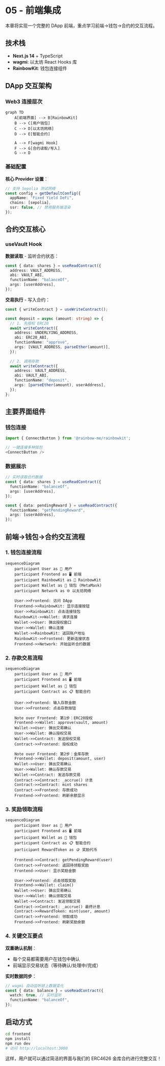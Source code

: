 # 05 - 前端集成

本章将实现一个完整的 DApp 前端，重点学习前端→钱包→合约的交互流程。

## 技术栈
- **Next.js 14** + TypeScript
- **wagmi**: 以太坊 React Hooks 库  
- **RainbowKit**: 钱包连接组件

## DApp 交互架构

### Web3 连接层次

```mermaid
graph TD
    A[前端界面] --> B[RainbowKit]
    B --> C[用户钱包]
    C --> D[以太坊网络]
    D --> E[智能合约]
    
    A --> F[wagmi Hook]
    F --> G[合约读取/写入]
    G --> D
```

### 基础配置

**核心 Provider 设置**：
```typescript
// 支持 Sepolia 测试网络
const config = getDefaultConfig({
  appName: "Fixed Yield DeFi",
  chains: [sepolia],
  ssr: false, // 禁用服务端渲染
});
```

## 合约交互核心

### useVault Hook

**数据读取** - 监听合约状态：
```typescript
const { data: shares } = useReadContract({
  address: VAULT_ADDRESS,
  abi: VAULT_ABI,
  functionName: "balanceOf", 
  args: [userAddress],
});
```

**交易执行** - 写入合约：
```typescript
const { writeContract } = useWriteContract();

const deposit = async (amount: string) => {
  // 1. 先授权 ERC20
  await writeContract({
    address: UNDERLYING_ADDRESS,
    abi: ERC20_ABI,
    functionName: "approve",
    args: [VAULT_ADDRESS, parseEther(amount)],
  });
  
  // 2. 调用存款
  await writeContract({
    address: VAULT_ADDRESS,
    abi: VAULT_ABI,
    functionName: "deposit",
    args: [parseEther(amount), userAddress],
  });
};
```

## 主要界面组件

### 钱包连接
```typescript
import { ConnectButton } from '@rainbow-me/rainbowkit';

// 一键连接多种钱包
<ConnectButton />
```

### 数据展示
```typescript
// 实时读取合约数据
const { data: shares } = useReadContract({
  functionName: "balanceOf",
  args: [userAddress],
});

const { data: pendingReward } = useReadContract({
  functionName: "getPendingReward", 
  args: [userAddress],
});
```

## 前端→钱包→合约交互流程

### 1. 钱包连接流程

```mermaid
sequenceDiagram
    participant User as 👤 用户
    participant Frontend as 🖥️ 前端
    participant RainbowKit as 🌈 RainbowKit
    participant Wallet as 👛 钱包 (MetaMask)
    participant Network as 🌐 以太坊网络

    User->>Frontend: 访问 DApp
    Frontend->>RainbowKit: 显示连接按钮
    User->>RainbowKit: 点击连接钱包
    RainbowKit->>Wallet: 请求连接
    Wallet->>User: 弹出授权窗口
    User->>Wallet: 确认连接
    Wallet->>RainbowKit: 返回账户地址
    RainbowKit->>Frontend: 更新连接状态
    Frontend->>Network: 开始监听合约数据
```

### 2. 存款交易流程

```mermaid
sequenceDiagram
    participant User as 👤 用户  
    participant Frontend as 🖥️ 前端
    participant Wallet as 👛 钱包
    participant Contract as 📋 智能合约

    User->>Frontend: 输入存款金额
    User->>Frontend: 点击存款按钮
    
    Note over Frontend: 第1步：ERC20授权
    Frontend->>Wallet: approve(vault, amount)
    Wallet->>User: 弹出交易确认
    User->>Wallet: 确认授权交易
    Wallet->>Contract: 发送授权交易
    Contract->>Frontend: 授权成功
    
    Note over Frontend: 第2步：金库存款
    Frontend->>Wallet: deposit(amount, user)
    Wallet->>User: 弹出交易确认  
    User->>Wallet: 确认存款交易
    Wallet->>Contract: 发送存款交易
    Contract->>Contract: _accrue() 计息
    Contract->>Contract: mint shares
    Contract->>Frontend: 存款成功
    Frontend->>Frontend: 刷新余额显示
```

### 3. 奖励领取流程

```mermaid
sequenceDiagram
    participant User as 👤 用户
    participant Frontend as 🖥️ 前端  
    participant Wallet as 👛 钱包
    participant Contract as 📋 智能合约
    participant RewardToken as 🪙 奖励代币

    Frontend->>Contract: getPendingReward(user)
    Contract->>Frontend: 返回待领取奖励
    Frontend->>User: 显示奖励金额
    
    User->>Frontend: 点击领取奖励
    Frontend->>Wallet: claim()
    Wallet->>User: 弹出交易确认
    User->>Wallet: 确认领取交易
    Wallet->>Contract: 发送领取交易
    Contract->>Contract: _accrue() 最终计息
    Contract->>RewardToken: mint(user, amount)
    Contract->>Frontend: 领取成功
    Frontend->>Frontend: 刷新奖励余额
```

### 4. 关键交互要点

**双重确认机制**：
- 每个交易都需要用户在钱包中确认
- 前端显示交易状态（等待确认/处理中/完成）

**实时数据同步**：
```typescript
// wagmi 自动监听链上数据变化
const { data: balance } = useReadContract({
  watch: true, // 实时监听
  functionName: "balanceOf",
});
```

## 启动方式

```bash
cd frontend
npm install
npm run dev
# 访问 http://localhost:3000
```

这样，用户就可以通过简洁的界面与我们的 ERC4626 金库合约进行完整交互！
